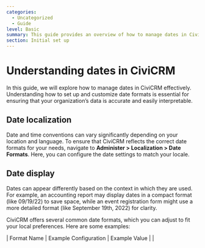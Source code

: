```yaml
---
categories:
  - Uncategorized
  - Guide
level: Basic
summary: This guide provides an overview of how to manage dates in CiviCRM, including localization, display formats, input fields, and preferences.
section: Initial set up
---
```


# Understanding dates in CiviCRM

In this guide, we will explore how to manage dates in CiviCRM effectively. Understanding how to set up and customize date formats is essential for ensuring that your organization’s data is accurate and easily interpretable.

## Date localization

Date and time conventions can vary significantly depending on your location and language. To ensure that CiviCRM reflects the correct date formats for your needs, navigate to **Administer > Localization > Date Formats**. Here, you can configure the date settings to match your locale.

## Date display

Dates can appear differently based on the context in which they are used. For example, an accounting report may display dates in a compact format (like 09/19/22) to save space, while an event registration form might use a more detailed format (like September 19th, 2022) for clarity.

CiviCRM offers several common date formats, which you can adjust to fit your local preferences. Here are some examples:

| Format Name               | Example Configuration        | Example Value                  |
|
